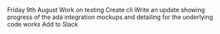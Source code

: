 Friday 9th August
    Work on testing
    Create cli
    Write an update showing progress of the ada integration mockups and detailing for the underlying code works
    Add to Slack
    
